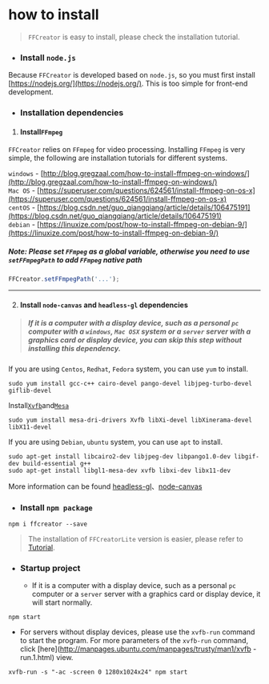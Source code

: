 # how to install

> `FFCreator` is easy to install, please check the installation tutorial.

- ### Install `node.js`

Because `FFCreator` is developed based on `node.js`, so you must first install [https://nodejs.org/](https://nodejs.org/).
This is too simple for front-end development.

- ### Installation dependencies

1. #### Install`FFmpeg`

`FFCreator` relies on `FFmpeg` for video processing. Installing `FFmpeg` is very simple, the following are installation tutorials for different systems.

`windows` - [http://blog.gregzaal.com/how-to-install-ffmpeg-on-windows/](http://blog.gregzaal.com/how-to-install-ffmpeg-on-windows/)  
`Mac OS` - [https://superuser.com/questions/624561/install-ffmpeg-on-os-x](https://superuser.com/questions/624561/install-ffmpeg-on-os-x)  
`centOS` - [https://blog.csdn.net/guo_qiangqiang/article/details/106475191](https://blog.csdn.net/guo_qiangqiang/article/details/106475191)  
`debian` - [https://linuxize.com/post/how-to-install-ffmpeg-on-debian-9/](https://linuxize.com/post/how-to-install-ffmpeg-on-debian-9/)

##### Note: Please set `FFmpeg` as a global variable, otherwise you need to use `setFFmpegPath` to add `FFmpeg` native path

```javascript
FFCreator.setFFmpegPath('...');
```

---

2. #### Install `node-canvas` and `headless-gl` dependencies

> ##### If it is a computer with a display device, such as a personal `pc` computer with a `windows`, `Mac OSX` system or a `server` server with a graphics card or display device, you can skip this step without installing this dependency.

If you are using `Centos`, `Redhat`, `Fedora` system, you can use `yum` to install.

```shell
sudo yum install gcc-c++ cairo-devel pango-devel libjpeg-turbo-devel giflib-devel
```

Install[`Xvfb`](https://linux.die.net/man/1/xvfb)and[`Mesa`](http://www.sztemple.cc/articles/linux%E4%B8%8B%E7%9A%84opengl-mesa%E5%92%8Cglx%E7%AE%80%E4%BB%8B)

```shell
sudo yum install mesa-dri-drivers Xvfb libXi-devel libXinerama-devel libX11-devel
```

If you are using `Debian`, `ubuntu` system, you can use `apt` to install.

```shell
sudo apt-get install libcairo2-dev libjpeg-dev libpango1.0-dev libgif-dev build-essential g++
sudo apt-get install libgl1-mesa-dev xvfb libxi-dev libx11-dev
```

More information can be found [headless-gl](https://github.com/stackgl/headless-gl)、[node-canvas](https://github.com/Automattic/node-canvas)

- ### Install `npm package`

```shell
npm i ffcreator --save
```

>  The installation of `FFCreatorLite` version is easier, please refer to [Tutorial](guide/lite.md).

- ### Startup project

  - If it is a computer with a display device, such as a personal `pc` computer or a `server` server with a graphics card or display device, it will start normally.
```shell
npm start
```
  - For servers without display devices, please use the `xvfb-run` command to start the program. For more parameters of the `xvfb-run` command, click [here](http://manpages.ubuntu.com/manpages/trusty/man1/xvfb -run.1.html) view.
```shell
xvfb-run -s "-ac -screen 0 1280x1024x24" npm start
```
